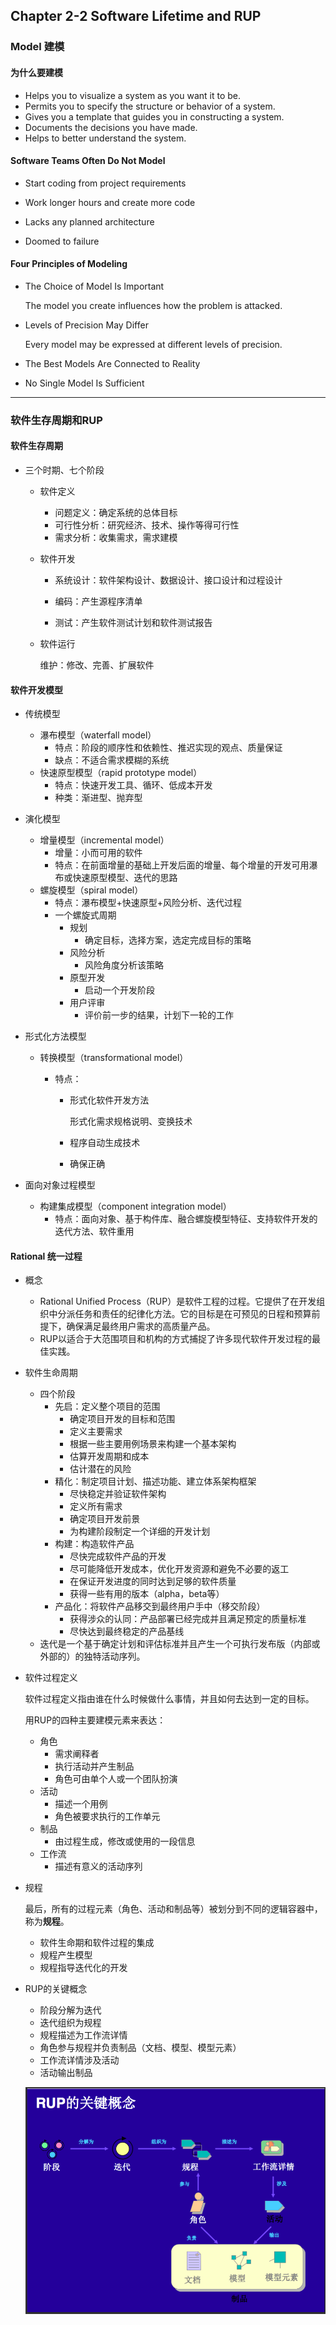 ## Chapter 2-2 Software Lifetime and RUP

### Model 建模

#### 为什么要建模

* Helps you to visualize a system as you want it to be.
* Permits you to specify the structure or behavior of a system.
* Gives you a template that guides you in constructing a system.
* Documents the decisions you have made.
* Helps to better understand the system.

#### Software Teams Often Do Not Model

* Start coding from project requirements


* Work longer hours and create more code


* Lacks any planned architecture


* Doomed to failure

#### Four Principles of Modeling

* The Choice of Model Is Important

  The model you create influences how the problem is attacked.

* Levels of Precision May Differ

  Every model may be expressed at different levels of precision.

* The Best Models Are Connected to Reality

* No Single Model Is Sufficient

---

### 软件生存周期和RUP

#### 软件生存周期

* 三个时期、七个阶段

  * 软件定义

    * 问题定义：确定系统的总体目标
    * 可行性分析：研究经济、技术、操作等得可行性
    * 需求分析：收集需求，需求建模

  * 软件开发

    * 系统设计：软件架构设计、数据设计、接口设计和过程设计


    * 编码：产生源程序清单


    * 测试：产生软件测试计划和软件测试报告

  * 软件运行

    维护：修改、完善、扩展软件


#### 软件开发模型

* 传统模型

  * 瀑布模型（waterfall model）
    * 特点：阶段的顺序性和依赖性、推迟实现的观点、质量保证
    * 缺点：不适合需求模糊的系统
  * 快速原型模型（rapid prototype model）
    * 特点：快速开发工具、循环、低成本开发
    * 种类：渐进型、抛弃型

* 演化模型

  * 增量模型（incremental model）
    * 增量：小而可用的软件
    * 特点：在前面增量的基础上开发后面的增量、每个增量的开发可用瀑布或快速原型模型、迭代的思路
  * 螺旋模型（spiral model）
    * 特点：瀑布模型+快速原型+风险分析、迭代过程
    * 一个螺旋式周期
      * 规划
        * 确定目标，选择方案，选定完成目标的策略
      * 风险分析
        * 风险角度分析该策略
      * 原型开发
        * 启动一个开发阶段
      * 用户评审
        * 评价前一步的结果，计划下一轮的工作

* 形式化方法模型

  * 转换模型（transformational model）

    * 特点：

      * 形式化软件开发方法

        形式化需求规格说明、变换技术

      * 程序自动生成技术

      * 确保正确

* 面向对象过程模型

  * 构建集成模型（component integration model）
    * 特点：面向对象、基于构件库、融合螺旋模型特征、支持软件开发的迭代方法、软件重用

#### Rational 统一过程

* 概念

  * Rational Unified Process（RUP）是软件工程的过程。它提供了在开发组织中分派任务和责任的纪律化方法。它的目标是在可预见的日程和预算前提下，确保满足最终用户需求的高质量产品。
  * RUP以适合于大范围项目和机构的方式捕捉了许多现代软件开发过程的最佳实践。

* 软件生命周期

  * 四个阶段
    * 先启：定义整个项目的范围
      * 确定项目开发的目标和范围
      * 定义主要需求
      * 根据一些主要用例场景来构建一个基本架构
      * 估算开发周期和成本
      * 估计潜在的风险
    * 精化：制定项目计划、描述功能、建立体系架构框架
      * 尽快稳定并验证软件架构
      * 定义所有需求
      * 确定项目开发前景
      * 为构建阶段制定一个详细的开发计划
    * 构建：构造软件产品
      * 尽快完成软件产品的开发
      * 尽可能降低开发成本，优化开发资源和避免不必要的返工
      * 在保证开发进度的同时达到足够的软件质量
      * 获得一些有用的版本（alpha，beta等）
    * 产品化：将软件产品移交到最终用户手中（移交阶段）
      * 获得涉众的认同：产品部署已经完成并且满足预定的质量标准
      * 尽快达到最终稳定的产品基线
  * 迭代是一个基于确定计划和评估标准并且产生一个可执行发布版（内部或外部的）的独特活动序列。

* 软件过程定义

  软件过程定义指由谁在什么时候做什么事情，并且如何去达到一定的目标。

  用RUP的四种主要建模元素来表达：

  * 角色
    * 需求阐释者
    * 执行活动并产生制品
    * 角色可由单个人或一个团队扮演
  * 活动
    - 描述一个用例
    - 角色被要求执行的工作单元
  * 制品
    - 由过程生成，修改或使用的一段信息
  * 工作流
    * 描述有意义的活动序列

* 规程

    最后，所有的过程元素（角色、活动和制品等）被划分到不同的逻辑容器中，称为**规程**。

  * 软件生命期和软件过程的集成
  * 规程产生模型
  * 规程指导迭代化的开发

* RUP的关键概念

  * 阶段分解为迭代
  * 迭代组织为规程
  * 规程描述为工作流详情
  * 角色参与规程并负责制品（文档、模型、模型元素）
  * 工作流详情涉及活动
  * 活动输出制品

  ![](QQ20160604-0.png)

  ​

